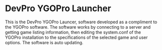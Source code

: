 DevPro YGOPro Launcher
==========================================

This is the DevPro YGOPro Launcer, software developed as a compliment to the YGOPro software. The software works by connecting to a server and getting game listing information, then editing the system.conf of the YGOPro installation to the specifications of the selected game and user options. The software is auto updating.
